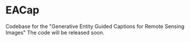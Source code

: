 # EACap
Codebase for the "Generative Entity Guided Captions for Remote Sensing Images"
The code will be released soon.
